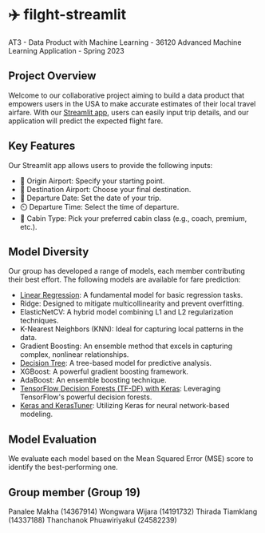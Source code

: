 # ✈️ filght-streamlit
AT3 - Data Product with Machine Learning - 36120 Advanced Machine Learning Application - Spring 2023

Project Overview
-------------------------------------------------------------------------------------------------
Welcome to our collaborative project aiming to build a data product that empowers users in the USA to make accurate estimates of their local travel airfare. With our [Streamlit app](https://share.streamlit.io/-/auth/app?redirect_uri=https%3A%2F%2Fcrybaby-fareprediction.streamlit.app%2F), users can easily input trip details, and our application will predict the expected flight fare.

Key Features
--------------------------------------------------------------------------
Our Streamlit app allows users to provide the following inputs:

- 🛫 Origin Airport: Specify your starting point.
- 🛬 Destination Airport: Choose your final destination.
- 📅 Departure Date: Set the date of your trip.
- ⏲️ Departure Time: Select the time of departure.
- 💺 Cabin Type: Pick your preferred cabin class (e.g., coach, premium, etc.).

Model Diversity
-----------------------------------------------------------------------------
Our group has developed a range of models, each member contributing their best effort. The following models are available for fare prediction:

- [Linear Regression](flight-prediction/notebooks/PM_notebooks/model_regression-2.ipynb): A fundamental model for basic regression tasks.
- Ridge: Designed to mitigate multicollinearity and prevent overfitting.
- ElasticNetCV: A hybrid model combining L1 and L2 regularization techniques.
- K-Nearest Neighbors (KNN): Ideal for capturing local patterns in the data.
- Gradient Boosting: An ensemble method that excels in capturing complex, nonlinear relationships.
- [Decision Tree](flight-prediction/notebooks/WW_notebooks/regression.ipynb): A tree-based model for predictive analysis.
- XGBoost: A powerful gradient boosting framework.
- AdaBoost: An ensemble boosting technique.
- [TensorFlow Decision Forests (TF-DF) with Keras](flight-prediction/notebooks/TT_notebooks/tensor_flow.ipynb): Leveraging TensorFlow's powerful decision forests.
- [Keras and KerasTuner](flight-prediction/notebooks/TP_notebooks/keras.ipynb): Utilizing Keras for neural network-based modeling.

Model Evaluation
-----------------------------------------------------------------------------
We evaluate each model based on the Mean Squared Error (MSE) score to identify the best-performing one.

Group member (Group 19)
-----------------------------------------------------------------------------
Panalee Makha (14367914)
Wongwara Wijara (14191732)
Thirada Tiamklang (14337188)
Thanchanok Phuawiriyakul (24582239)
